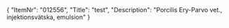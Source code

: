 {
  "ItemNr": "012556",
  "Title": "test",
  "Description": "Porcilis Ery-Parvo vet., injektionsvätska, emulsion"
}